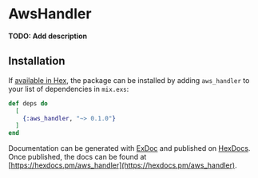 # AwsHandler

**TODO: Add description**

## Installation

If [available in Hex](https://hex.pm/docs/publish), the package can be installed
by adding `aws_handler` to your list of dependencies in `mix.exs`:

```elixir
def deps do
  [
    {:aws_handler, "~> 0.1.0"}
  ]
end
```

Documentation can be generated with [ExDoc](https://github.com/elixir-lang/ex_doc)
and published on [HexDocs](https://hexdocs.pm). Once published, the docs can
be found at [https://hexdocs.pm/aws_handler](https://hexdocs.pm/aws_handler).

